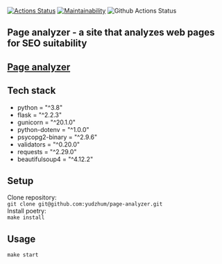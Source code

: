 
[![Actions Status](https://github.com/yudzhum/python-project-83/workflows/hexlet-check/badge.svg)](https://github.com/yudzhum/python-project-83/actions)
[![Maintainability](https://api.codeclimate.com/v1/badges/647510c568941a372d33/maintainability)](https://codeclimate.com/github/yudzhum/python-project-83/maintainability)
![Github Actions Status](https://github.com/yudzhum/python-project-83/actions/workflows/check.yml/badge.svg)

## Page analyzer - a site that analyzes web pages for SEO suitability
[Page analyzer](https://python-project-83-production-3b68.up.railway.app/)
---
## Tech stack

- python = "^3.8"
- flask = "^2.2.3"
- gunicorn = "^20.1.0"
- python-dotenv = "^1.0.0"
- psycopg2-binary = "^2.9.6"
- validators = "^0.20.0"
- requests = "^2.29.0"
- beautifulsoup4 = "^4.12.2"

## Setup
 Clone repository:\
 `git clone git@github.com:yudzhum/page-analyzer.git`\
 Install poetry:\
 `make install`

## Usage
`make start`
